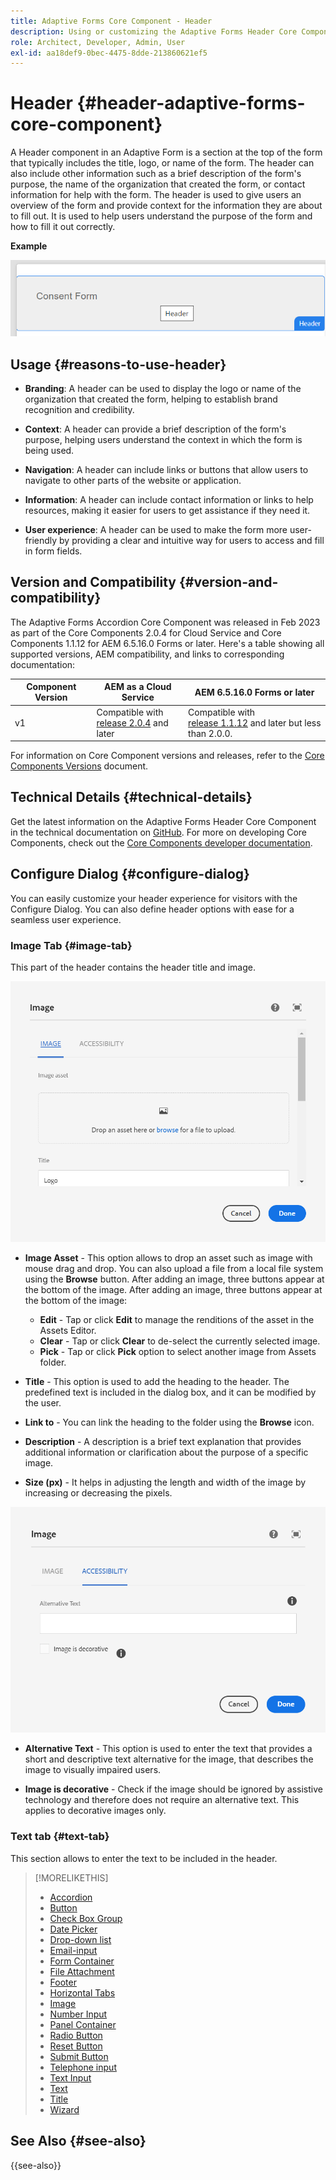 ```yaml
---
title: Adaptive Forms Core Component - Header
description: Using or customizing the Adaptive Forms Header Core Component.
role: Architect, Developer, Admin, User
exl-id: aa18def9-0bec-4475-8dde-213860621ef5
---
```

# Header {#header-adaptive-forms-core-component}

A Header component in an Adaptive Form is a section at the top of the form that typically includes the title, logo, or name of the form. The header can also include other information such as a brief description of the form's purpose, the name of the organization that created the form, or contact information for help with the form. The header is used to give users an overview of the form and provide context for the information they are about to fill out. It is used to help users understand the purpose of the form and how to fill it out correctly.

**Example**

![](/help/adaptive-forms/assets/header.png)

## Usage {#reasons-to-use-header}

*   **Branding**: A header can be used to display the logo or name of the organization that created the form, helping to establish brand recognition and credibility.

*   **Context**: A header can provide a brief description of the form's purpose, helping users understand the context in which the form is being used.

*   **Navigation**: A header can include links or buttons that allow users to navigate to other parts of the website or application.

*   **Information**: A header can include contact information or links to help resources, making it easier for users to get assistance if they need it.

*   **User experience**: A header can be used to make the form more user-friendly by providing a clear and intuitive way for users to access and fill in form fields.

## Version and Compatibility {#version-and-compatibility}

The Adaptive Forms Accordion Core Component was released in Feb 2023 as part of the Core Components 2.0.4 for Cloud Service and Core Components 1.1.12 for AEM 6.5.16.0 Forms or later. Here's a table showing all supported versions, AEM compatibility, and links to corresponding documentation:

|Component Version|AEM as a Cloud Service|AEM 6.5.16.0 Forms or later|
|---|---|---|
|v1|Compatible with<br>[release 2.0.4](/help/adaptive-forms/version.md) and later| Compatible with<br>[release 1.1.12](/help/adaptive-forms/version.md) and later but less than 2.0.0.|

For information on Core Component versions and releases, refer to the [Core Components Versions](/help/adaptive-forms/version.md) document.


<!-- ## Sample Component Output {#sample-component-output}

To experience the Accordion Component as well as see examples of its configuration options as well as HTML and JSON output, visit the [Component Library](https://adobe.com/go/aem_cmp_library_accordion). -->


## Technical Details {#technical-details}

Get the latest information on the Adaptive Forms Header Core Component in the technical documentation on [GitHub](https://github.com/adobe/aem-core-forms-components/tree/master/ui.af.apps/src/main/content/jcr_root/apps/core/fd/components/form/pageheader/v1/pageheader). For more on developing Core Components, check out the [Core Components developer documentation](/help/developing/overview.md).

## Configure Dialog {#configure-dialog}

You can easily customize your header experience for visitors with the Configure Dialog. You can also define header options with ease for a seamless user experience.

### Image Tab {#image-tab}

This part of the header contains the header title and image.

![Imagetab](/help/adaptive-forms/assets/header_image.png)

*   **Image Asset** - This option allows to drop an asset such as image with mouse drag and drop. You can also upload a file from a local file system using the **Browse** button. After adding an image, three buttons appear at the bottom of the image. After adding an image, three buttons appear at the bottom of the image:
    * **Edit** - Tap or click **Edit** to manage the renditions of the asset in the Assets Editor.
    * **Clear** - Tap or click **Clear** to de-select the currently selected image.
    * **Pick** - Tap or click **Pick**  option to select another image from Assets folder.

*   **Title** - This option is used to add the heading to the header. The predefined text is included in the dialog box, and it can be modified by the user.
*   **Link to** - You can link the heading to the folder using the **Browse** icon. 
*   **Description** - A description is a brief text explanation that provides additional information or clarification about the purpose of a specific image. 
*   **Size (px)** - It helps in adjusting the length and width of the image by increasing or decreasing the pixels. 

![accessibilitytab](/help/adaptive-forms/assets/header_accessibility.png)

*   **Alternative Text** - This option is used to enter the text that provides a short and descriptive text alternative for the image, that describes the image to visually impaired users.

*   **Image is decorative** - Check if the image should be ignored by assistive technology and therefore does not require an alternative text. This applies to decorative images only.

### Text tab {#text-tab}

This section allows to enter the text to be included in the header.

<!--

## Related article {#related-article}

* [Create a standalone Adaptive Form](https://experienceleague.adobe.com/docs/experience-manager-cloud-service/content/forms/adaptive-forms-authoring/authoring-adaptive-forms-core-components/create-an-adaptive-form-on-forms-cs/creating-adaptive-form-core-components.html)

-->


>[!MORELIKETHIS]
>
>* [Accordion](/help/adaptive-forms/components/accordion.md)
>* [Button](/help/adaptive-forms/components/button.md)
>* [Check Box Group](/help/adaptive-forms/components/checkbox-group.md)
>* [Date Picker](/help/adaptive-forms/components/date-picker.md)
>* [Drop-down list](/help/adaptive-forms/components/drop-down.md)
>* [Email-input](/help/adaptive-forms/components/email-input.md)
>* [Form Container](/help/adaptive-forms/components/form-container.md)
>* [File Attachment](/help/adaptive-forms/components/file-attachment.md)
>* [Footer](/help/adaptive-forms/components/footer.md)
>* [Horizontal Tabs](/help/adaptive-forms/components/horizontal-tabs.md)
>* [Image](/help/adaptive-forms/components/image.md)
>* [Number Input](/help/adaptive-forms/components/number-input.md)
>* [Panel Container](/help/adaptive-forms/components/panel-container.md)
>* [Radio Button](/help/adaptive-forms/components/radio-button.md)
>* [Reset Button](/help/adaptive-forms/components/reset-button.md)
>* [Submit Button](/help/adaptive-forms/components/submit-button.md)
>* [Telephone input](/help/adaptive-forms/components/telephone-input.md)
>* [Text Input](/help/adaptive-forms/components/text-input.md)
>* [Text](/help/adaptive-forms/components/text.md)
>* [Title](/help/adaptive-forms/components/title.md)
>* [Wizard](/help/adaptive-forms/components/wizard.md)

## See Also {#see-also}

{{see-also}}